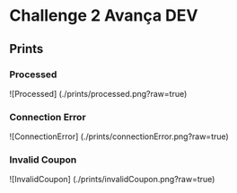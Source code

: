 # Challenge 2 Avança DEV

## Prints

### Processed
![Processed] (./prints/processed.png?raw=true)

### Connection Error
![ConnectionError] (./prints/connectionError.png?raw=true)

### Invalid Coupon
![InvalidCoupon] (./prints/invalidCoupon.png?raw=true)